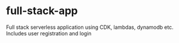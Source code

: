 # full-stack-app
Full stack serverless application using CDK, lambdas, dynamodb etc. Includes user registration and login
